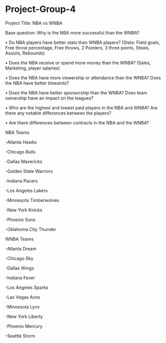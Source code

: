 # Project-Group-4
Project Title: NBA vs WNBA

Base question: Why is the NBA more successful than the WNBA?

•           Do NBA players have better stats than WNBA players? (Stats: Field goals, Free throw percentage, Free throws, 2 Pointers, 3 three points, Steals, Assists, Rebounds)

•           Does the NBA receive or spend more money than the WNBA? (Sales, Marketing, player salaries)

•           Does the NBA have more viewership or attendance than the WNBA? Does the NBA have better timeslots?

•           Does the NBA have better sponsorship than the WNBA? Does team ownership have an impact on the leagues?

•           Who are the highest and lowest paid players in the NBA and WNBA? Are there any notable differences between the players?

•           Are there differences between contracts in the NBA and the WNBA?

NBA Teams

-Atlanta Hawks

-Chicago Bulls

-Dallas Mavericks

-Golden State Warriors

-Indiana Pacers

-Los Angeles Lakers

-Minnesota Timberwolves

-New York Knicks

-Phoenix Suns

-Oklahoma City Thunder



WNBA Teams

-Atlanta Dream

-Chicago Sky

-Dallas Wings

-Indiana Fever

-Los Angeles Sparks

-Las Vegas Aces

-Minnesota Lynx

-New York Liberty

-Phoenix Mercury

-Seattle Storm

